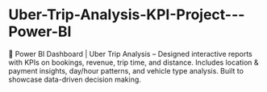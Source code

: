 # Uber-Trip-Analysis-KPI-Project---Power-BI
🚖 Power BI Dashboard | Uber Trip Analysis – Designed interactive reports with KPIs on bookings, revenue, trip time, and distance. Includes location &amp; payment insights, day/hour patterns, and vehicle type analysis. Built to showcase data-driven decision making.
